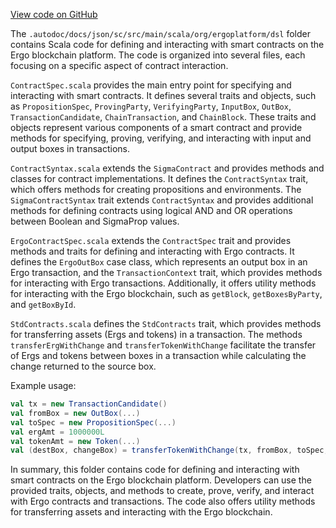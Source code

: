 [View code on GitHub](sigmastate-interpreterhttps://github.com/ScorexFoundation/sigmastate-interpreter/.autodoc/docs/json/sc/src/main/scala/org/ergoplatform/dsl)

The `.autodoc/docs/json/sc/src/main/scala/org/ergoplatform/dsl` folder contains Scala code for defining and interacting with smart contracts on the Ergo blockchain platform. The code is organized into several files, each focusing on a specific aspect of contract interaction.

`ContractSpec.scala` provides the main entry point for specifying and interacting with smart contracts. It defines several traits and objects, such as `PropositionSpec`, `ProvingParty`, `VerifyingParty`, `InputBox`, `OutBox`, `TransactionCandidate`, `ChainTransaction`, and `ChainBlock`. These traits and objects represent various components of a smart contract and provide methods for specifying, proving, verifying, and interacting with input and output boxes in transactions.

`ContractSyntax.scala` extends the `SigmaContract` and provides methods and classes for contract implementations. It defines the `ContractSyntax` trait, which offers methods for creating propositions and environments. The `SigmaContractSyntax` trait extends `ContractSyntax` and provides additional methods for defining contracts using logical AND and OR operations between Boolean and SigmaProp values.

`ErgoContractSpec.scala` extends the `ContractSpec` trait and provides methods and traits for defining and interacting with Ergo contracts. It defines the `ErgoOutBox` case class, which represents an output box in an Ergo transaction, and the `TransactionContext` trait, which provides methods for interacting with Ergo transactions. Additionally, it offers utility methods for interacting with the Ergo blockchain, such as `getBlock`, `getBoxesByParty`, and `getBoxById`.

`StdContracts.scala` defines the `StdContracts` trait, which provides methods for transferring assets (Ergs and tokens) in a transaction. The methods `transferErgWithChange` and `transferTokenWithChange` facilitate the transfer of Ergs and tokens between boxes in a transaction while calculating the change returned to the source box.

Example usage:

```scala
val tx = new TransactionCandidate()
val fromBox = new OutBox(...)
val toSpec = new PropositionSpec(...)
val ergAmt = 1000000L
val tokenAmt = new Token(...)
val (destBox, changeBox) = transferTokenWithChange(tx, fromBox, toSpec, tokenAmt)
```

In summary, this folder contains code for defining and interacting with smart contracts on the Ergo blockchain platform. Developers can use the provided traits, objects, and methods to create, prove, verify, and interact with Ergo contracts and transactions. The code also offers utility methods for transferring assets and interacting with the Ergo blockchain.
